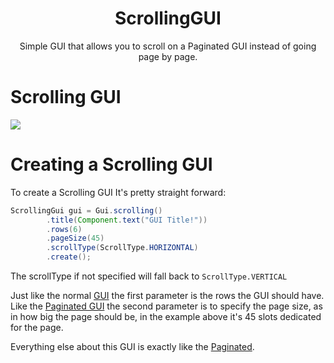 <center><h1>ScrollingGUI</h1></center>
<center><p>Simple GUI that allows you to scroll on a Paginated GUI instead of going page by page.</p></center>

# Scrolling GUI

![](https://i.imgur.com/nadBZEL.gif)

# Creating a Scrolling GUI

To create a Scrolling GUI It's pretty straight forward:

```java
ScrollingGui gui = Gui.scrolling()
        .title(Component.text("GUI Title!"))
        .rows(6)
        .pageSize(45)
        .scrollType(ScrollType.HORIZONTAL)
        .create();
```
The scrollType if not specified will fall back to `ScrollType.VERTICAL`


Just like the normal [GUI](gui) the first parameter is the rows the GUI should have. Like the [Paginated GUI](pagegui) the second parameter is to specify the page size, as in how big the page should be, in the example above it's 45 slots dedicated for the page.

Everything else about this GUI is exactly like the [Paginated](pagegui).
